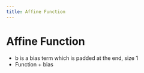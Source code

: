 ```yaml
---
title: Affine Function
---
```


# Affine Function
- b is a bias term which is padded at the end, size 1
- Function + bias






